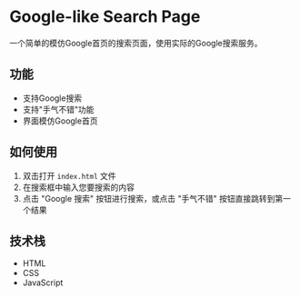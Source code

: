 # Google-like Search Page

一个简单的模仿Google首页的搜索页面，使用实际的Google搜索服务。

## 功能

- 支持Google搜索
- 支持"手气不错"功能
- 界面模仿Google首页

## 如何使用

1. 双击打开 `index.html` 文件
2. 在搜索框中输入您要搜索的内容
3. 点击 "Google 搜索" 按钮进行搜索，或点击 "手气不错" 按钮直接跳转到第一个结果

## 技术栈

- HTML
- CSS
- JavaScript 